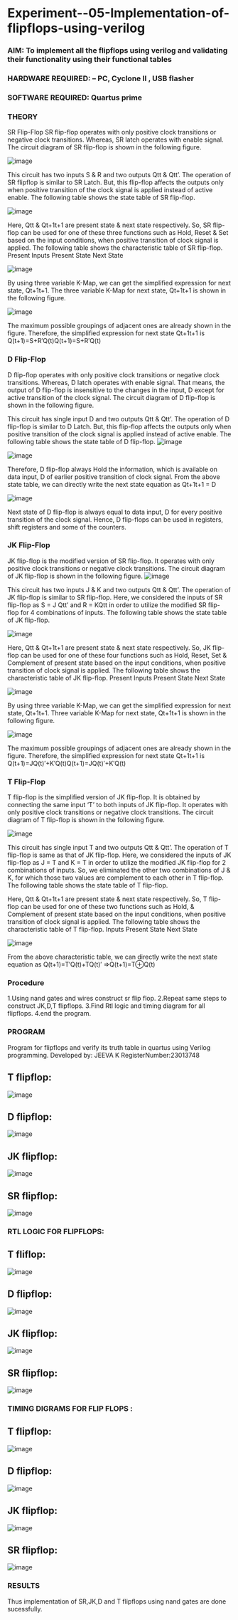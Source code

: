 # Experiment--05-Implementation-of-flipflops-using-verilog
### AIM: To implement all the flipflops using verilog and validating their functionality using their functional tables
### HARDWARE REQUIRED:  – PC, Cyclone II , USB flasher
### SOFTWARE REQUIRED:   Quartus prime
### THEORY 
SR Flip-Flop
SR flip-flop operates with only positive clock transitions or negative clock transitions. Whereas, SR latch operates with enable signal. The circuit diagram of SR flip-flop is shown in the following figure.

![image](https://user-images.githubusercontent.com/36288975/167910294-bb550548-b1dc-4cba-9044-31d9037d476b.png)

 
This circuit has two inputs S & R and two outputs Qtt & Qtt’. The operation of SR flipflop is similar to SR Latch. But, this flip-flop affects the outputs only when positive transition of the clock signal is applied instead of active enable.
The following table shows the state table of SR flip-flop.


![image](https://user-images.githubusercontent.com/36288975/167910648-ced88e69-869c-42e2-9718-a285a3902446.png)


Here, Qtt & Qt+1t+1 are present state & next state respectively. So, SR flip-flop can be used for one of these three functions such as Hold, Reset & Set based on the input conditions, when positive transition of clock signal is applied. The following table shows the characteristic table of SR flip-flop.
Present Inputs	Present State	Next State


![image](https://user-images.githubusercontent.com/36288975/167908180-5fc9d589-1cb5-41f5-b2c8-927e04f5f387.png)

By using three variable K-Map, we can get the simplified expression for next state, Qt+1t+1. The three variable K-Map for next state, Qt+1t+1 is shown in the following figure.

![image](https://user-images.githubusercontent.com/36288975/167908214-25b30a54-db20-4bcb-9385-5f93a1982a09.png)

 
The maximum possible groupings of adjacent ones are already shown in the figure. Therefore, the simplified expression for next state Qt+1t+1 is
Q(t+1)=S+R′Q(t)Q(t+1)=S+R′Q(t)


### D Flip-Flop
D flip-flop operates with only positive clock transitions or negative clock transitions. Whereas, D latch operates with enable signal. That means, the output of D flip-flop is insensitive to the changes in the input, D except for active transition of the clock signal. The circuit diagram of D flip-flop is shown in the following figure.
 
This circuit has single input D and two outputs Qtt & Qtt’. The operation of D flip-flop is similar to D Latch. But, this flip-flop affects the outputs only when positive transition of the clock signal is applied instead of active enable.
The following table shows the state table of D flip-flop.
![image](https://user-images.githubusercontent.com/36288975/167908342-e03f0cbb-5958-43bb-b74a-5e3ec2341675.png)

![image](https://user-images.githubusercontent.com/36288975/167910325-aeef0739-0a54-40e2-bebd-6f5fa0cad10e.png)



Therefore, D flip-flop always Hold the information, which is available on data input, D of earlier positive transition of clock signal. From the above state table, we can directly write the next state equation as
Qt+1t+1 = D



![image](https://user-images.githubusercontent.com/36288975/167908850-d39d07ba-7f9d-490a-b9f2-274e189fd047.png)

Next state of D flip-flop is always equal to data input, D for every positive transition of the clock signal. Hence, D flip-flops can be used in registers, shift registers and some of the counters.


### JK Flip-Flop
JK flip-flop is the modified version of SR flip-flop. It operates with only positive clock transitions or negative clock transitions. The circuit diagram of JK flip-flop is shown in the following figure.
![image](https://user-images.githubusercontent.com/36288975/167910378-d2d984a7-2815-4d17-8c41-ee4bdf59ec24.png) 

 
This circuit has two inputs J & K and two outputs Qtt & Qtt’. The operation of JK flip-flop is similar to SR flip-flop. Here, we considered the inputs of SR flip-flop as S = J Qtt’ and R = KQtt in order to utilize the modified SR flip-flop for 4 combinations of inputs.
The following table shows the state table of JK flip-flop.


![image](https://user-images.githubusercontent.com/36288975/167908575-59c35afb-50d3-46a2-888c-47478a3179d5.png)

Here, Qtt & Qt+1t+1 are present state & next state respectively. So, JK flip-flop can be used for one of these four functions such as Hold, Reset, Set & Complement of present state based on the input conditions, when positive transition of clock signal is applied. The following table shows the characteristic table of JK flip-flop.
Present Inputs	Present State	Next State

![image](https://user-images.githubusercontent.com/36288975/167908664-c854ffe9-0bd3-44c2-bfa6-e53928181c69.png)


By using three variable K-Map, we can get the simplified expression for next state, Qt+1t+1. Three variable K-Map for next state, Qt+1t+1 is shown in the following figure.
 
 
 ![image](https://user-images.githubusercontent.com/36288975/167908688-fa93c3e9-8323-4864-947d-c11d163d5a90.png)

The maximum possible groupings of adjacent ones are already shown in the figure. Therefore, the simplified expression for next state Qt+1t+1 is
Q(t+1)=JQ(t)′+K′Q(t)Q(t+1)=JQ(t)′+K′Q(t)



### T Flip-Flop
T flip-flop is the simplified version of JK flip-flop. It is obtained by connecting the same input ‘T’ to both inputs of JK flip-flop. It operates with only positive clock transitions or negative clock transitions. The circuit diagram of T flip-flop is shown in the following figure.

![image](https://user-images.githubusercontent.com/36288975/167911534-5f3c445d-bc68-46e2-9a9c-7efce5febc60.png)



This circuit has single input T and two outputs Qtt & Qtt’. The operation of T flip-flop is same as that of JK flip-flop. Here, we considered the inputs of JK flip-flop as J = T and K = T in order to utilize the modified JK flip-flop for 2 combinations of inputs. So, we eliminated the other two combinations of J & K, for which those two values are complement to each other in T flip-flop.
The following table shows the state table of T flip-flop.



Here, Qtt & Qt+1t+1 are present state & next state respectively. So, T flip-flop can be used for one of these two functions such as Hold, & Complement of present state based on the input conditions, when positive transition of clock signal is applied. The following table shows the characteristic table of T flip-flop.
Inputs	Present State	Next State


![image](https://user-images.githubusercontent.com/36288975/167909015-53aa9450-3f28-4202-887a-79d88228f8a0.png)

From the above characteristic table, we can directly write the next state equation as
Q(t+1)=T′Q(t)+TQ(t)′
⇒Q(t+1)=T⊕Q(t)

### Procedure
1.Using nand gates and wires construct sr flip flop.
2.Repeat same steps to construct JK,D,T flipflops.
3.Find Rtl logic and timing diagram for all flipflops.
4.end the program.
### PROGRAM 
Program for flipflops  and verify its truth table in quartus using Verilog programming.
Developed by: JEEVA K
RegisterNumber:23013748
## T flipflop:
![image](https://github.com/JeevaMurthy/Experiment--05-Implementation-of-flipflops-using-verilog/assets/147222117/9b5bf195-1594-4c28-8319-772644dbb330)

## D flipflop:
![image](https://github.com/JeevaMurthy/Experiment--05-Implementation-of-flipflops-using-verilog/assets/147222117/bc022894-1a07-4384-affd-17a817a6cb8d)

## JK flipflop:
![image](https://github.com/JeevaMurthy/Experiment--05-Implementation-of-flipflops-using-verilog/assets/147222117/31a504d4-9f14-444a-9caf-2b072fc63dd8)

## SR flipflop:
![image](https://github.com/JeevaMurthy/Experiment--05-Implementation-of-flipflops-using-verilog/assets/147222117/041b31a9-adb2-4ce9-b536-a92b5feaf4da)

### RTL LOGIC FOR FLIPFLOPS:
## T fliflop:
![image](https://github.com/JeevaMurthy/Experiment--05-Implementation-of-flipflops-using-verilog/assets/147222117/da6e2ffb-dfdd-4481-9387-075f1102583a)

## D flipflop:
![image](https://github.com/JeevaMurthy/Experiment--05-Implementation-of-flipflops-using-verilog/assets/147222117/16c7ba23-4481-4c8c-8a26-08b36c23da42)

## JK flipflop:
![image](https://github.com/JeevaMurthy/Experiment--05-Implementation-of-flipflops-using-verilog/assets/147222117/9b8fc1a3-2195-4843-952a-d58e15b24f08)

## SR flipflop:
![image](https://github.com/JeevaMurthy/Experiment--05-Implementation-of-flipflops-using-verilog/assets/147222117/e36a87a8-fd2c-42d0-9033-2a5854e11d18)

### TIMING DIGRAMS FOR FLIP FLOPS :
## T flipflop:
![image](https://github.com/JeevaMurthy/Experiment--05-Implementation-of-flipflops-using-verilog/assets/147222117/35dc31a3-25f8-4d11-9378-5b9a97e3e0ba)

## D flipflop:
![image](https://github.com/JeevaMurthy/Experiment--05-Implementation-of-flipflops-using-verilog/assets/147222117/0b321c51-6200-4ead-a509-8da4abe870fe)

## JK flipflop:
![image](https://github.com/JeevaMurthy/Experiment--05-Implementation-of-flipflops-using-verilog/assets/147222117/2ec3012d-caeb-46d5-a4a4-32ad4ae074f4)

## SR flipflop:
![image](https://github.com/JeevaMurthy/Experiment--05-Implementation-of-flipflops-using-verilog/assets/147222117/7fc2d9f6-277c-4e63-8494-8a80abb4df9d)


### RESULTS 
Thus implementation of SR,JK,D and T flipflops using nand gates are done sucessfully.

